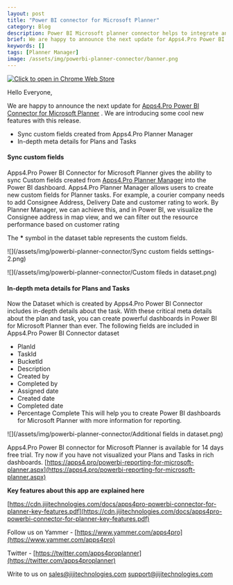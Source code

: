 ```yaml
---
layout: post
title: "Power BI connector for Microsoft Planner"
category: Blog
description: Power BI Microsoft planner connector helps to integrate and create reports for Planner.
brief: We are happy to announce the next update for Apps4.Pro Power BI Connector for Microsoft Planner. We are introducing some cool new features with this release:Sync custom fields created from Apps4.Pro Planner Manager,In-depth meta details for Plans and Tasks.
keywords: []
tags: [Planner Manager]
image: /assets/img/powerbi-planner-connector/banner.png
---
```


[![Click to open in Chrome Web
Store](/assets/img/chrome-webstore-icon.png)](https://chrome.google.com/webstore/detail/apps4pro-powerbi-connecto/legdgfofcbjafodliaobfndpjbejkjmc?hl=en)

Hello Everyone, 

 We are happy to announce the next update for [Apps4.Pro Power BI
Connector for Microsoft
Planner](https://apps4.pro/powerbi-reporting-for-microsoft-planner.aspx)
. We are introducing some cool new features with this release.

-   Sync custom fields created from Apps4.Pro Planner Manager
-   In-depth meta details for Plans and Tasks

#### Sync custom fields 

Apps4.Pro Power BI Connector for Microsoft Planner gives the ability to
sync Custom fields created from [Apps4.Pro Planner
Manager](https://apps4.pro/add-custom-fields-to-planner-task.aspx)
into the Power BI dashboard. Apps4.Pro Planner Manager allows users to
create new custom fields for Planner tasks. For example, a courier
company needs to add Consignee Address, Delivery Date and customer
rating to work. By Planner Manager, we can achieve this, and in Power
BI, we visualize the Consignee address in map view, and we can filter
out the resource performance based on customer rating

The **\*** symbol in the dataset table represents the custom fields.

![](/assets/img/powerbi-planner-connector/Sync custom fields settings-2.png)

![](/assets/img/powerbi-planner-connector/Custom fileds in dataset.png)

#### In-depth meta details for Plans and Tasks 

Now the Dataset which is created by Apps4.Pro Power BI Connector
includes in-depth details about the task. With these critical meta
details about the plan and task, you can create powerful dashboards in
Power BI for Microsoft Planner than ever. The following fields are
included in Apps4.Pro Power BI Connector dataset

-   PlanId
-   TaskId
-   BucketId
-   Description
-   Created by
-   Completed by
-   Assigned date
-   Created date
-   Completed date
-   Percentage Complete
This will help you to create Power BI dashboards for Microsoft Planner
with more information for reporting.

  ![](/assets/img/powerbi-planner-connector/Additional fields in dataset.png)

Apps4.Pro Power BI connector for Microsoft Planner is available for 14
days free trial. Try now if you have not visualized your Plans and Tasks
in rich dashboards.
[https://apps4.pro/powerbi-reporting-for-microsoft-planner.aspx](https://apps4.pro/powerbi-reporting-for-microsoft-planner.aspx)

**Key features about this app are explained here**

[https://cdn.jijitechnologies.com/docs/apps4pro-powerbi-connector-for-planner-key-features.pdf](https://cdn.jijitechnologies.com/docs/apps4pro-powerbi-connector-for-planner-key-features.pdf)

Follow us on
 Yammer -
[https://www.yammer.com/apps4pro](https://www.yammer.com/apps4pro) 

 Twitter -
[https://twitter.com/apps4proplanner](https://twitter.com/apps4proplanner)

 Write to us on
 sales@jijitechnologies.com
 support@jijitechnologies.com
